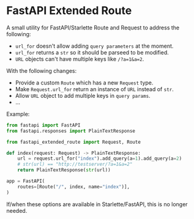 # FastAPI Extended Route

A small utility for FastAPI/Starlette Route and Request to address the following:

- `url_for` doesn't allow adding `query parameters` at the moment.
- `url_for` returns a `str` so it should be parseed to be modified.
- `URL` objects can't have multiple keys like `/?a=1&a=2`.

With the following changes:

- Provide a custom `Route` which has a new `Request` type.
- Make `Request.url_for` return an instance of `URL` instead of `str`.
- Allow `URL` object to add multiple keys in `query params`.
- ...

Example:

```python
from fastapi import FastAPI
from fastapi.responses import PlainTextResponse

from fastapi_extended_route import Request, Route

def index(request: Request) -> PlainTextResponse:
    url = request.url_for("index").add_query(a=1).add_query(a=2)
    # str(url) == "http://testserver/?a=1&a=2"
    return PlainTextResponse(str(url))

app = FastAPI(
    routes=[Route("/", index, name="index")],
)
```

If/when these options are available in Starlette/FastAPI, this is no longer needed.
